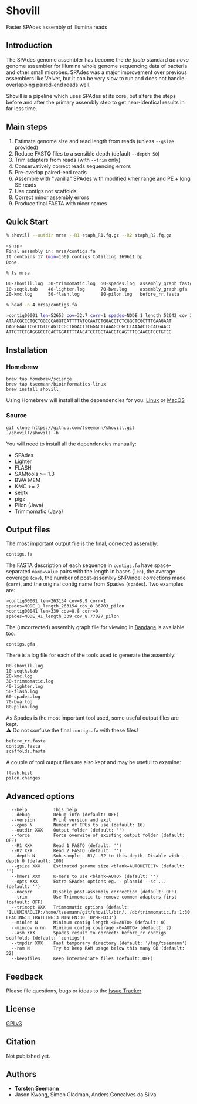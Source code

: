 # Shovill
Faster SPAdes assembly of Illumina reads

## Introduction

The SPAdes genome assembler has become the *de facto* standard *de novo* genome assembler
for Illumina whole genome sequencing data of bacteria and other small microbes. SPAdes
was a major improvement over previous assemblers like Velvet, but it can be very slow to run
and does not handle overlapping paired-end reads well.

Shovill is a pipeline which uses SPAdes at its core, but alters the steps before and after
the primary assembly step to get near-identical results in far less time.  

## Main steps

1. Estimate genome size and read length from reads (unless `--gsize` provided)
2. Reduce FASTQ files to a sensible depth (default `--depth 50`)
3. Trim adapters from reads (with `--trim` only)
4. Conservatively correct reads sequencing errors
5. Pre-overlap paired-end reads
6. Assemble with "vanilla" SPAdes with modified kmer range and PE + long SE reads
7. Use contigs not scaffolds
8. Correct minor assembly errors
9. Produce final FASTA with nicer names

## Quick Start

```bash
% shovill --outdir mrsa --R1 staph_R1.fq.gz --R2 staph_R2.fq.gz

<snip>
Final assembly in: mrsa/contigs.fa
It contains 17 (min=150) contigs totalling 169611 bp.
Done.

% ls mrsa

00-shovill.log  30-trimmomatic.log  60-spades.log  assembly_graph.fastg  contigs.fa     pilon.changes
10-seqtk.tab    40-lighter.log      70-bwa.log     assembly_graph.gfa    contigs.fasta  scaffolds.fasta
20-kmc.log      50-flash.log        80-pilon.log   before_rr.fasta       flash.hist

% head -n 4 mrsa/contigs.fa

>contig00001 len=52653 cov=32.7 corr=1 spades=NODE_1_length_52642_cov_32.67243_pilon
ATAACGCCCTGCTGGCCCAGGTCATTTTATCCAATCTGGACCTCTCGGCTCGCTTTGAAGAAT
GAGCGAATTCGCCGTTCAGTCCGCTGGACTTCGGACTTAAAGCCGCCTAAAACTGCACGAACC
ATTGTTCTGAGGGCCTCACTGGATTTTAACATCCTGCTAACGTCAGTTTCCAACGTCCTGTCG
```

## Installation

### Homebrew

```
brew tap homebrew/science
brew tap tseemann/bioinformatics-linux
brew install shovill
```
Using Homebrew will install all the dependencies for you: 
[Linux](http://linuxbrew.sh) or [MacOS](http://brew.sh)

### Source

```
git clone https://github.com/tseemann/shovill.git
./shovill/shovill -h
```
You will need to install all the dependencies manually:
* SPAdes
* Lighter
* FLASH
* SAMtools >= 1.3
* BWA MEM
* KMC >= 2
* seqtk
* pigz
* Pilon (Java)
* Trimmomatic (Java)

## Output files

The most important output file is the final, corrected assembly:
```
contigs.fa
```

The FASTA description of each sequence in `contigs.fa` have space-separated
`name=value` pairs with the length in bases (`len`), the average coverage
(`cov`), the number of post-assembly SNP/indel corrections made (`corr`),
and the original contig name from Spades (`spades`). Two examples are:
```
>contig00001 len=263154 cov=8.9 corr=1 spades=NODE_1_length_263154_cov_8.86703_pilon
>contig00041 len=339 cov=8.8 corr=0 spades=NODE_41_length_339_cov_8.77027_pilon
```

The (uncorrected) assembly graph file for viewing in 
[Bandage](https://rrwick.github.io/Bandage/) is available too:
```
contigs.gfa
```

There is a log file for each of the tools used to generate the assembly:
```
00-shovill.log
10-seqtk.tab
20-kmc.log
30-trimmomatic.log
40-lighter.log
50-flash.log
60-spades.log
70-bwa.log
80-pilon.log
```

As Spades is the most important tool used, some useful output files are
kept.<br>
&#9888; Do not confuse the final `contigs.fa` with these files!
```
before_rr.fasta
contigs.fasta
scaffolds.fasta
```

A couple of tool output files are also kept and may be useful to examine:
```
flash.hist
pilon.changes
```

## Advanced options

```
  --help          This help
  --debug         Debug info (default: OFF)
  --version       Print version and exit
  --cpus N        Number of CPUs to use (default: 16)
  --outdir XXX    Output folder (default: '')
  --force         Force overwite of existing output folder (default: OFF)
  --R1 XXX        Read 1 FASTQ (default: '')
  --R2 XXX        Read 2 FASTQ (default: '')
  --depth N       Sub-sample --R1/--R2 to this depth. Disable with --depth 0 (default: 100)
  --gsize XXX     Estimated genome size <blank=AUTODETECT> (default: '')
  --kmers XXX     K-mers to use <blank=AUTO> (default: '')
  --opts XXX      Extra SPAdes options eg. --plasmid --sc ... (default: '')
  --nocorr        Disable post-assembly correction (default: OFF)
  --trim          Use Trimmomatic to remove common adaptors first (default: OFF)
  --trimopt XXX   Trimmomatic options (default: 'ILLUMINACLIP:/home/tseemann/git/shovill/bin/../db/trimmomatic.fa:1:30:11 LEADING:3 TRAILING:3 MINLEN:30 TOPHRED33')
  --minlen N      Minimum contig length <0=AUTO> (default: 0)
  --mincov n.nn   Minimum contig coverage <0=AUTO> (default: 2)
  --asm XXX       Spades result to correct: before_rr contigs scaffolds (default: 'contigs')
  --tmpdir XXX    Fast temporary directory (default: '/tmp/tseemann')
  --ram N         Try to keep RAM usage below this many GB (default: 32)
  --keepfiles     Keep intermediate files (default: OFF)
```

## Feedback

Please file questions, bugs or ideas to the [Issue Tracker](https://github.com/tseemann/shovill/issues)

## License

[GPLv3](https://raw.githubusercontent.com/tseemann/shovill/master/LICENSE)

## Citation

Not published yet.

## Authors

* **Torsten Seemann**
* Jason Kwong, Simon Gladman, Anders Goncalves da Silva
